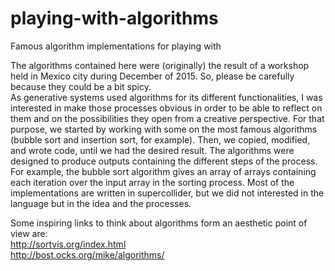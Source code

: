 # playing-with-algorithms
Famous algorithm implementations for playing with <br/>

The algorithms contained here were (originally) the result of a workshop held in Mexico city during December of 2015. So, please be carefully because they could be a bit spicy.<br/>
As generative systems used algorithms for its different functionalities, I was interested in make those processes obvious in order to be able to reflect on them and on the possibilities they open from a creative perspective. For that purpose, we started by working with some on the most famous algorithms (bubble sort and insertion sort, for example). Then, we copied, modified, and wrote code, until we had the desired result.
The algorithms were designed to produce outputs containing the different steps of the process. For example, the bubble sort algorithm gives an array of arrays containing each iteration over the input array in the sorting process. Most of the implementations are written in supercollider, but we did not interested in the language but in the idea and the processes.<br/>

Some inspiring links to think about algorithms form an aesthetic point of view are: <br/>
http://sortvis.org/index.html <br/>
http://bost.ocks.org/mike/algorithms/ <br/>
